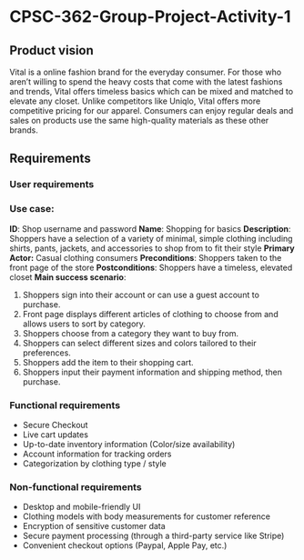 # CPSC-362-Group-Project-Activity-1

## Product vision
Vital is a online fashion brand for the everyday consumer. For those who aren’t willing to spend the heavy costs that come with the latest fashions and trends, Vital offers timeless basics which can be mixed and matched to elevate any closet. Unlike competitors like Uniqlo, Vital offers more competitive pricing for our apparel. Consumers can enjoy regular deals and sales on products use the same high-quality materials as these other brands.

## Requirements

### User requirements
### Use case:
**ID**: Shop username and password
**Name**: Shopping for basics
**Description**: Shoppers have a selection of a variety of minimal, simple clothing including shirts, pants, jackets, and accessories to shop from to fit their style
**Primary Actor:** Casual clothing consumers
**Preconditions**: Shoppers taken to the front page of the store
**Postconditions**: Shoppers have a timeless, elevated closet
**Main success scenario**: 
1. Shoppers sign into their account or can use a guest account to purchase.
2. Front page displays different articles of clothing to choose from and allows users to sort by category.
3. Shoppers choose from a category they want to buy from.
4. Shoppers can select different sizes and colors tailored to their preferences.
5. Shoppers add the item to their shopping cart.
6. Shoppers input their payment information and shipping method, then purchase.

### Functional requirements
- Secure Checkout 
- Live cart updates
- Up-to-date inventory information (Color/size availability)
- Account information for tracking orders
- Categorization by clothing type / style

### Non-functional requirements
- Desktop and mobile-friendly UI
- Clothing models with body measurements for customer reference 
- Encryption of sensitive customer data
- Secure payment processing (through a third-party service like Stripe)
- Convenient checkout options (Paypal, Apple Pay, etc.)
